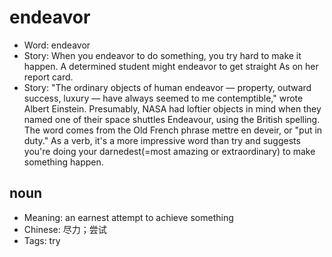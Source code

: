 # endeavor

- Word: endeavor
- Story: When you endeavor to do something, you try hard to make it happen. A determined student might endeavor to get straight As on her report card.
- Story: "The ordinary objects of human endeavor — property, outward success, luxury — have always seemed to me contemptible," wrote Albert Einstein. Presumably, NASA had loftier objects in mind when they named one of their space shuttles Endeavour, using the British spelling. The word comes from the Old French phrase mettre en deveir, or "put in duty." As a verb, it's a more impressive word than try and suggests you're doing your darnedest(=most amazing or extraordinary) to make something happen.

## noun

- Meaning: an earnest attempt to achieve something
- Chinese: 尽力；尝试
- Tags: try

